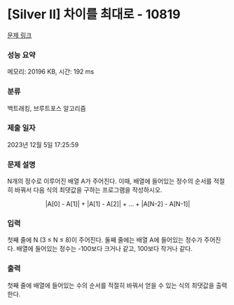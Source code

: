 # [Silver II] 차이를 최대로 - 10819 

[문제 링크](https://www.acmicpc.net/problem/10819) 

### 성능 요약

메모리: 20196 KB, 시간: 192 ms

### 분류

백트래킹, 브루트포스 알고리즘

### 제출 일자

2023년 12월 5일 17:25:59

### 문제 설명

<p>N개의 정수로 이루어진 배열 A가 주어진다. 이때, 배열에 들어있는 정수의 순서를 적절히 바꿔서 다음 식의 최댓값을 구하는 프로그램을 작성하시오.</p>

<p style="text-align:center">|A[0] - A[1]| + |A[1] - A[2]| + ... + |A[N-2] - A[N-1]|</p>

### 입력 

 <p>첫째 줄에 N (3 ≤ N ≤ 8)이 주어진다. 둘째 줄에는 배열 A에 들어있는 정수가 주어진다. 배열에 들어있는 정수는 -100보다 크거나 같고, 100보다 작거나 같다.</p>

### 출력 

 <p>첫째 줄에 배열에 들어있는 수의 순서를 적절히 바꿔서 얻을 수 있는 식의 최댓값을 출력한다.</p>

